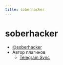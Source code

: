 ```yaml
---
title: soberhacker
---
```


# soberhacker

- [@soberhacker](https://t.me/soberhacker/)
- Автор плагинов
  - [Telegram Sync](../Плагины/Telegram%20Sync.md)
